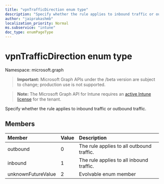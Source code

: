 ```yaml
---
title: "vpnTrafficDirection enum type"
description: "Specify whether the rule applies to inbound traffic or outbound traffic."
author: "jaiprakashmb"
localization_priority: Normal
ms.subservice: "intune"
doc_type: enumPageType
---
```


# vpnTrafficDirection enum type

Namespace: microsoft.graph

> **Important:** Microsoft Graph APIs under the /beta version are subject to change; production use is not supported.

> **Note:** The Microsoft Graph API for Intune requires an [active Intune license](https://go.microsoft.com/fwlink/?linkid=839381) for the tenant.

Specify whether the rule applies to inbound traffic or outbound traffic.

## Members
|Member|Value|Description|
|:---|:---|:---|
|outbound|0|The rule applies to all outbound traffic.|
|inbound|1|The rule applies to all inbound traffic.|
|unknownFutureValue|2|Evolvable enum member|
